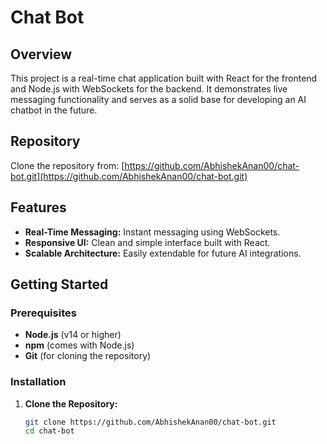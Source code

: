 # Chat Bot

## Overview
This project is a real-time chat application built with React for the frontend and Node.js with WebSockets for the backend. It demonstrates live messaging functionality and serves as a solid base for developing an AI chatbot in the future.

## Repository
Clone the repository from:
[https://github.com/AbhishekAnan00/chat-bot.git](https://github.com/AbhishekAnan00/chat-bot.git)

## Features
- **Real-Time Messaging:** Instant messaging using WebSockets.
- **Responsive UI:** Clean and simple interface built with React.
- **Scalable Architecture:** Easily extendable for future AI integrations.

## Getting Started

### Prerequisites
- **Node.js** (v14 or higher)
- **npm** (comes with Node.js)
- **Git** (for cloning the repository)

### Installation

1. **Clone the Repository:**
   ```bash
   git clone https://github.com/AbhishekAnan00/chat-bot.git
   cd chat-bot
